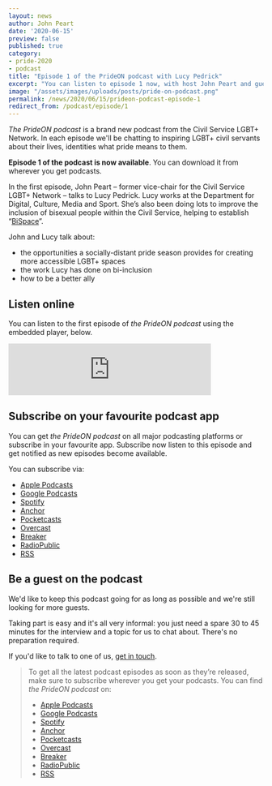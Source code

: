 ```yaml
---
layout: news
author: John Peart
date: '2020-06-15'
preview: false
published: true
category: 
- pride-2020
- podcast
title: "Episode 1 of the PrideON podcast with Lucy Pedrick"
excerpt: "You can listen to episode 1 now, with host John Peart and guest Lucy Pedrick, wherever you get podcasts."
image: "/assets/images/uploads/posts/pride-on-podcast.png"
permalink: /news/2020/06/15/prideon-podcast-episode-1
redirect_from: /podcast/episode/1
---
```


*The PrideON podcast* is a brand new podcast from the Civil Service LGBT+ Network. In each episode we'll be chatting to inspiring LGBT+ civil servants about their lives, identities what pride means to them. 

**Episode 1 of the podcast is now available**. You can download it from wherever you get podcasts.

In the first episode, John Peart – former vice-chair for the Civil Service LGBT+ Network – talks to Lucy Pedrick. Lucy works at the Department for Digital, Culture, Media and Sport. She’s also been doing lots to improve the inclusion of bisexual people within the Civil Service, helping to establish “[BiSpace](/bispace/)”. 

John and Lucy talk about:

- the opportunities a socially-distant pride season provides for creating more accessible LGBT+ spaces
- the work Lucy has done on bi-inclusion
- how to be a better ally 

## Listen online

You can listen to the first episode of *the PrideON podcast* using the embedded player, below.

<iframe src="https://anchor.fm/civilservicelgbt/embed/episodes/Lucy-Pedrick-on-accessible-LGBT-spaces-and-being-a-better-ally-ef18nq" height="102px" width="400px" frameborder="0" scrolling="no"></iframe>

## Subscribe on your favourite podcast app

You can get *the PrideON podcast* on all major podcasting platforms or subscribe in your favourite app. Subscribe now listen to this episode and get notified as new episodes become available.

You can subscribe via:

- [Apple Podcasts](https://podcasts.apple.com/gb/podcast/prideon-from-the-civil-service-lgbt-network/id1517317754)
- [Google Podcasts](https://www.google.com/podcasts?feed=aHR0cHM6Ly9hbmNob3IuZm0vcy8yMzlkZjg2NC9wb2RjYXN0L3Jzcw==)
- [Spotify](https://open.spotify.com/show/6qDk8KzMbhPJY7FjCnyECa)
- [Anchor](https://anchor.fm/civilservicelgbt)
- [Pocketcasts](https://pca.st/uyf7skc1)
- [Overcast](https://overcast.fm/itunes1517317754/prideon-from-the-civil-service-lgbt-network)
- [Breaker](https://www.breaker.audio/prideon-from-the-civil-service-lgbt-plus-network)
- [RadioPublic](https://radiopublic.com/prideon-from-the-civil-service-lg-WDa9pw)
- [RSS](https://anchor.fm/s/239df864/podcast/rss)

## Be a guest on the podcast

We'd like to keep this podcast going for as long as possible and we're still looking for more guests.

Taking part is easy and it's all very informal: you just need a spare 30 to 45 minutes for the interview and a topic for us to chat about. There's no preparation required.

If you'd like to talk to one of us, [get in touch](/about/contact-us/). 

> To get all the latest podcast episodes as soon as they’re released, make sure to subscribe wherever you get your podcasts. You can find *the PrideON podcast* on:
> 
> - [Apple Podcasts](https://podcasts.apple.com/gb/podcast/prideon-from-the-civil-service-lgbt-network/id1517317754)
> - [Google Podcasts](https://www.google.com/podcasts?feed=aHR0cHM6Ly9hbmNob3IuZm0vcy8yMzlkZjg2NC9wb2RjYXN0L3Jzcw==)
> - [Spotify](https://open.spotify.com/show/6qDk8KzMbhPJY7FjCnyECa)
> - [Anchor](https://anchor.fm/civilservicelgbt)
> - [Pocketcasts](https://pca.st/uyf7skc1)
> - [Overcast](https://overcast.fm/itunes1517317754/prideon-from-the-civil-service-lgbt-network)
> - [Breaker](https://www.breaker.audio/prideon-from-the-civil-service-lgbt-plus-network)
> - [RadioPublic](https://radiopublic.com/prideon-from-the-civil-service-lg-WDa9pw)
> - [RSS](https://anchor.fm/s/239df864/podcast/rss)
